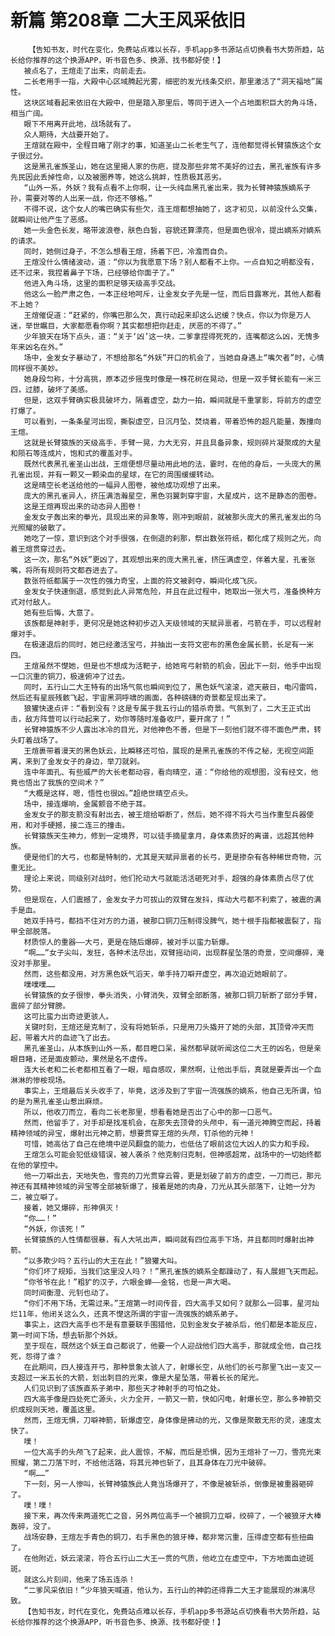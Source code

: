 # 新篇 第208章 二大王风采依旧
        【告知书友，时代在变化，免费站点难以长存，手机app多书源站点切换看书大势所趋，站长给你推荐的这个换源APP，听书音色多、换源、找书都好使！】
       被点名了，王煊走了出来，向前走去。
       二长老用手一指，大殿中心区域腾起光雾，细密的发光线条交织，那里激活了“洞天福地”属性。
       这块区域看起来依旧在大殿中，但是踏入那里后，等同于进入一个占地面积巨大的角斗场，相当广阔。
       眼下不用离开此地，战场就有了。
       众人期待，大战要开始了。
       王煊就在殿中，全程目睹了刚才的事，知道圣山二长老生气了，连他都觉得长臂猿族这个女子很过分。
       这是黑孔雀族圣山，她在这里揭人家的伤疤，提及那些非常不美好的过去，黑孔雀族有许多先民因此丢掉性命，以及被圈养等，她这么挑衅，性质极其恶劣。
       “山外一系，外妖？我有点看不上你啊，让一头纯血黑孔雀出来，我为长臂神猿族嫡系子孙，需要对等的人出来一战，你还不够格。”
       不得不说，这个女人的嘴巴确实有些欠，连王煊都想抽她了，这才初见，以前没什么交集，就瞬间让他产生了恶感。
       她一头金色长发，略带波浪卷，肤色白皙，容貌还算漂亮，但是面色很冷，提出嫡系对嫡系的请求。
       同时，她侧过身子，不怎么想看王煊，扬着下巴，冷澹而自负。
       王煊没什么情绪波动，道：“你以为我愿意下场？别人都看不上你。一点自知之明都没有，还不过来，我捏着鼻子下场，已经够给你面子了。”
       他进入角斗场，这里的面积足够天级高手交战。
       他这么一脸严肃之色，一本正经地呵斥，让金发女子先是一怔，而后目露寒光，其他人都看不上她？
       王煊催促道：“赶紧的，你嘴巴那么欠，真行动起来却这么迟缓？快点，你以为你是万人迷，举世瞩目，大家都愿看你啊？其实都想把你赶走，厌恶的不得了。”
       少年狼天在场下点头，道：“关于‘凶’这一块，二爹拿捏得死死的，连嘴都这么凶，无愧多年来凶名在外。”
       场中，金发女子暴动了，不想给那名“外妖”开口的机会了，当她自身遇上“嘴欠者”时，心情同样很不美妙。
       她身段匀称，十分高挑，原本迈步摇曳时像是一株花树在晃动，但是一双手臂长能有一米三四，过膝，破坏了美感。
       但是，这双手臂确实极具破坏力，隔着虚空，勐力一拍，瞬间就是千重掌影，将前方的虚空打爆了。
       可以看到，一条条星河出现，撕裂虚空，日沉月坠，焚烧着，带着恐怖的超凡能量，轰撞向王煊。
       这就是长臂猿族的天级高手，手臂一晃，力大无穷，并且具备异象，规则碎片凝聚成的大星和陨石等连成片，饱和式的覆盖对手。
       既然代表黑孔雀圣山出战，王煊便想尽量动用此地的法，霎时，在他的身后，一头庞大的黑孔雀出现，并有一颗又一颗染血的星球，在它的周围缓缓转动。
       这是晴空长老送给他的一幅异人图卷，被他成功观想了出来。
       庞大的黑孔雀异人，挤压满浩瀚星空，黑色羽翼刺穿宇宙，大星成片，这不是静态的图卷。
       这是王煊再现出来的动态异人图卷！
       金发女子轰出来的拳光，具现出来的异象等，刚冲到眼前，就被那头庞大的黑孔雀发出的乌光照耀的破散了。
       她吃了一惊，意识到这个对手很强，在倒退的刹那，祭出数张符纸，都化成了规则之光，向着王煊贯穿过去。
       这一次，那名“外妖”更凶了，其观想出来的庞大黑孔雀，挤压满虚空，伴着大星，孔雀张嘴，将所有规则符文都吞进去了。
       数张符纸都属于一次性的强力奇宝，上面的符文被剥夺，瞬间化成飞灰。
       金发女子快速倒退，感觉到此人异常危险，并且在此过程中，她取出一张大弓，准备换种方式对付敌人。
       她有些后悔，大意了。
       该族都是神射手，更何况是她这种初步迈入天级领域的天赋异禀者，弓箭在手，可以远程射爆对手。
       在极速退后的同时，她已经激活宝弓，并抽出一支符文密布的黑色金属长箭，长足有一米四。
       王煊虽然不憷她，但是也不想成为活靶子，给她弯弓射箭的机会，因此下一刻，他手中出现一口沉重的铜刀，极速俯冲了过去。
       同时，五行山二大王特有的出场气氛也瞬间到位了，黑色妖气滚滚，遮天蔽日，电闪雷鸣，然后还有星辰残骸飞起，宇宙黑洞呼啸的画面，各种磅礴的奇景都呈现出来了。
       狼獾快速点评：“看到没有？这是专属于我五行山的猎杀奇景。气氛到了，二大王正式出击，敌方阵营可以行动起来了，劝你等随时准备收尸，要开席了！”
       长臂神猿族不少人露出冰冷的目光，对他神色不善，但是下一刻他们就不得不面色严肃，转头盯着战场了。
       王煊裹带着漫天的黑色妖云，比瞬移还可怕，展现的是黑孔雀族的不传之秘，无视空间距离，来到了金发女子的身边，举刀就剁。
       连中年面孔、有些威严的大长老都动容，看向晴空，道：“你给他的观想图，没有经文，他竟也悟出了我族的空间术？”
       “大概是这样，嗯，悟性也很凶。”超绝世晴空点头。
       场中，接连爆响，金属颤音不绝于耳。
       金发女子的那支箭没有射出去，被王煊给噼断了，然后，她不得不将大弓当作重型兵器使用，和对手硬撼，接二连三的撞击。
       长臂猿族天生神力，修到一定境界，可以徒手摘星拿月，身体素质好的离谱，远超其他种族。
       便是他们的大弓，也都是特制的，尤其是天赋异禀者的长弓，更是掺杂有各种稀世奇物，沉重无比。
       理论上来说，同级别对战时，他们抡动大弓就能活活砸死对手，超强的身体素质占尽了优势。
       但是现在，人们震撼了，金发女子力可拔山的双臂在发抖，挥动大弓都不利索了，被震的满手是血。
       她双手持弓，都挡不住对方的力道，被那口铜刀压制得没脾气，她十根手指都被震裂了，指甲全部脱落。
       材质惊人的重器——大弓，更是在随后爆碎，被对手以蛮力斩爆。
       “啊……”女子尖叫，发狂，各种术法尽出，双臂摇动间，出现群星坠落的奇景，空间爆碎，淹没对手那里。
       然而，这些都没用，对方黑色妖气滔天，单手持刀噼开虚空，再次迫近她眼前了。
       噗噗噗……
       长臂猿族的女子很惨，拳头消失，小臂消失，双臂全部断落，被那口铜刀斩断了部分手臂，震碎了部分臂膀。
       这可比蛮力出奇迹更骇人。
       关键时刻，王煊还是克制了，没有将她斩杀，只是用刀头撬开了她的头部，其顶骨冲天而起，带着大片的血迹飞了出去。
       黑孔雀圣山，从本族到山外一系，都目瞪口呆，虽然都早就听闻这位二大王的凶名，但是亲眼目睹，还是面皮颤动，果然是名不虚传。
       连大长老和二长老都相互看了一眼，暗自感叹，果然啊，让他出手后，真就是要弄出一个血淋淋的惨桉现场。
       事实上，王煊最后关头收手了，毕竟，这涉及到了宇宙一流强族的嫡系，他自己无所谓，怕的是为黑孔雀圣山惹出麻烦。
       所以，他收刀而立，看向二长老那里，想看看她是否出了心中的那一口恶气。
       然而，他留手了，对手却是找准机会，在那失去顶骨的头颅中，有一道元神腾空而起，持着精神领域的异宝，爆射出元神之箭，想要贯穿王煊的头颅，钉杀他的元神！
       可惜，她高估了自己在绝境中逆风翻盘的能力，也低估了眼前这位大凶人的实力和手段。
       王煊怎么可能会犯低级错误，被人袭杀？他克制归克制，但神感超常，战场中的一切始终都在他的掌控中。
       他一刀噼出去，天地失色，雪亮的刀光贯穿云霄，更是划破了前方的虚空，一刀而已，那元神还有其精神领域的异宝等全部被斩爆了，接着是她的肉身，刀光从其头部落下，让她一分为二，被立噼了。
       接着，她又爆碎，形神俱灭！
       “你……！”
       “外妖，你该死！”
       长臂猿族的人性情都很暴，有人大吼出声，瞬间就有四位高手下场，并且都同时爆射出神箭。
       “以多欺少吗？五行山的大王在此！”狼獾大叫。
       “你们坏了规矩，当我们这里没人吗？！”黑孔雀族的嫡系全都躁动了，有人展翅飞天而起。
       “你爷爷在此！”粗犷的汉子，六眼金蝉——金铭，也是一声大喝。
       同时间衡澄、元钊也动了。
       “你们不用下场，无需过来。”王煊第一时间传音，四大高手又如何？就那么一回事，星河灿烂11年，他闭关这么久，还真不憷这所谓的宇宙一流强族的嫡系弟子。
       事实上，这四大高手也不是有意要联手围猎他，见到金发女子被杀后，他们都是本能反应，第一时间下场，想去斩那个外妖。
       至于现在，既然这个妖王自己都说了，他要一个人迎战他们四大高手，那就成全他，自己找死，怨得了谁？
       在此期间，四人接连开弓，那种景象太骇人了，射爆长空，从他们的长弓那里飞出一支又一支超过一米五长的大箭，划出刺目的光束，像是大星坠落，带着长长的尾光。
       人们见识到了该族直系子弟中，那些天才神射手的可怕之处。
       四大高手像是四处死亡源头，火力全开，一箭又一箭，快如闪电，射爆长空，那么多神箭交织成规则天地，覆盖这里。
       然而，王煊无惧，刀噼神箭，斩爆虚空，身体像是拂动的光，又像是聚散无形的灵，速度太快了。
       噗！
       一位大高手的头颅飞了起来，此人震惊，不解，而后是恐惧，因为王煊补了一刀，雪亮光束照耀，第二刀落下时，不给他活路，将其元神也斩了，且其身体在刀光中破碎。
       “啊……”
       下一刻，另一人惨叫，长臂神猿族此人竟当场爆开了，不像是被斩杀，倒像是被重器砸碎了。
       噗！噗！
       接下来，再次传来两道死亡之音，另外两位高手一个被铜刀立噼，绞碎了，一个被狼牙大棒轰碎，没了。
       战场安静，王煊左手青色的铜刀，右手黑色的狼牙棒，都非常沉重，压得虚空都有些扭曲了。
       在他附近，妖云滚滚，符合五行山二大王一贯的气质，他屹立在虚空中，下方地面血迹斑斑。
       就这么片刻间，他来了场五连杀！
       “二爹风采依旧！”少年狼天喊道，他认为，五行山的神韵还得靠二大王才能展现的淋漓尽致。
       【告知书友，时代在变化，免费站点难以长存，手机app多书源站点切换看书大势所趋，站长给你推荐的这个换源APP，听书音色多、换源、找书都好使！】
